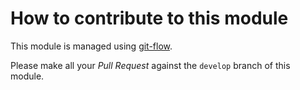 # How to contribute to this module

This module is managed using [git-flow](https://github.com/nvie/gitflow).

Please make all your _Pull Request_ against the `develop` branch of this module.
